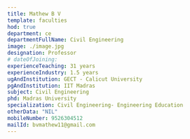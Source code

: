 ```yaml
---
title: Mathew B V
template: faculties
hod: true
department: ce
departmentFullName: Civil Engineering
image: ./image.jpg
designation: Professor
# dateOfJoining:
experienceTeaching: 31 years
experienceIndustry: 1.5 years
ugAndInstitution: GECT - Calicut University
pgAndInstitution: IIT Madras
subject: Civil Engineering
phd: Madras University
specialization: Civil Engineering- Engineering Education
otherData: "NIL"
mobileNumber: 9526304512
mailId: bvmathew11@gmail.com
---
```

